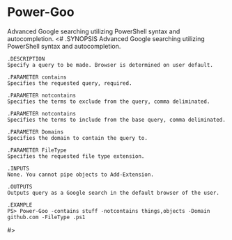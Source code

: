 # Power-Goo
Advanced Google searching utilizing PowerShell syntax and autocompletion.
    <#
    .SYNOPSIS
    Advanced Google searching utilizing PowerShell syntax and autocompletion.
    
    .DESCRIPTION
    Specify a query to be made. Browser is determined on user default.
    
    .PARAMETER contains
    Specifies the requested query, required.
    
    .PARAMETER notcontains
    Specifies the terms to exclude from the query, comma deliminated.

    .PARAMETER notcontains
    Specifies the terms to include from the base query, comma deliminated.
    
    .PARAMETER Domains
    Specifies the domain to contain the query to.
    
    .PARAMETER FileType
    Specifies the requested file type extension.
    
    .INPUTS
    None. You cannot pipe objects to Add-Extension.
    
    .OUTPUTS
    Outputs query as a Google search in the default browser of the user.
    
    .EXAMPLE
    PS> Power-Goo -contains stuff -notcontains things,objects -Domain github.com -FileType .ps1

  #>
